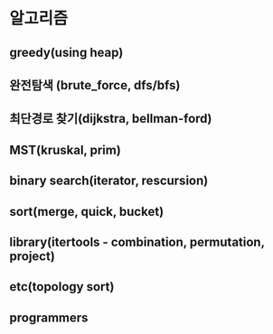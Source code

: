 # 알고리즘

## greedy(using heap)

## 완전탐색 (brute_force, dfs/bfs)

## 최단경로 찾기(dijkstra, bellman-ford)

## MST(kruskal, prim)

## binary search(iterator, rescursion)

## sort(merge, quick, bucket)

## library(itertools - combination, permutation, project)

## etc(topology sort)

## programmers
